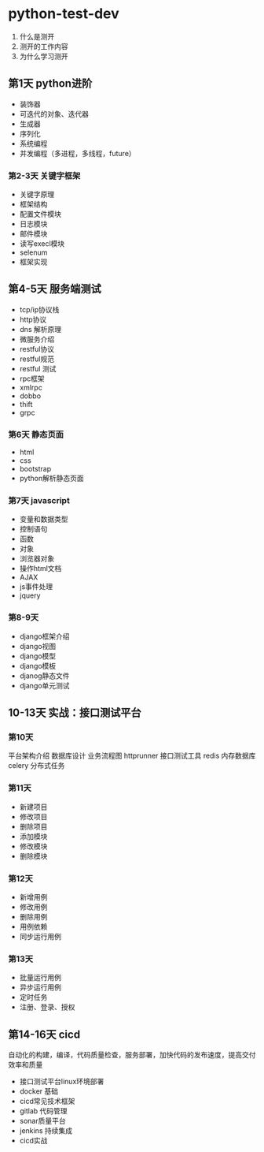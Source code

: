 # python-test-dev
1. 什么是测开
2. 测开的工作内容
3. 为什么学习测开

##  第1天 python进阶
* 装饰器
* 可迭代的对象、迭代器
* 生成器
* 序列化
* 系统编程
* 并发编程（多进程，多线程，future）

### 第2-3天 关键字框架
* 关键字原理
* 框架结构
* 配置文件模块
* 日志模块
* 邮件模块
* 读写execl模块
* selenum
* 框架实现

## 第4-5天 服务端测试
* tcp/ip协议栈
* http协议
* dns 解析原理
* 微服务介绍
* restful协议
* restful规范
* restful 测试
* rpc框架
* xmlrpc
* dobbo
* thift
* grpc

### 第6天 静态页面
* html
* css
* bootstrap
* python解析静态页面

### 第7天  javascript
* 变量和数据类型
* 控制语句
* 函数
* 对象
* 浏览器对象
* 操作html文档
* AJAX
* js事件处理
* jquery

### 第8-9天
* django框架介绍
* django视图
* django模型
* django模板
* djanog静态文件
* django单元测试

## 10-13天 实战：接口测试平台
### 第10天
平台架构介绍
数据库设计
业务流程图
httprunner 接口测试工具
redis 内存数据库
celery 分布式任务

### 第11天
* 新建项目
* 修改项目
* 删除项目
* 添加模块
* 修改模块
* 删除模块

### 第12天
* 新增用例
* 修改用例
* 删除用例
* 用例依赖
* 同步运行用例

### 第13天
* 批量运行用例
* 异步运行用例
* 定时任务
* 注册、登录、授权

## 第14-16天 cicd
自动化的构建，编译，代码质量检查，服务部署，加快代码的发布速度，提高交付效率和质量

* 接口测试平台linux环境部署
* docker 基础
* cicd常见技术框架
* gitlab 代码管理
* sonar质量平台
* jenkins 持续集成
* cicd实战